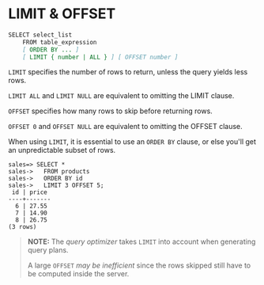 # LIMIT & OFFSET

```md
SELECT select_list
    FROM table_expression
    [ ORDER BY ... ]
    [ LIMIT { number | ALL } ] [ OFFSET number ]
```

`LIMIT` specifies the number of rows to return, unless the query yields less rows.

`LIMIT ALL` and `LIMIT NULL` are equivalent to omitting the LIMIT clause.

`OFFSET` specifies how many rows to skip before returning rows.

`OFFSET 0` and `OFFSET NULL` are equivalent to omitting the OFFSET clause.

When using `LIMIT`, it is essential to use an `ORDER BY` clause, or else you'll get an unpredictable subset of rows.

```psql
sales=> SELECT *
sales->   FROM products
sales->   ORDER BY id
sales->   LIMIT 3 OFFSET 5;
 id | price 
----+-------
  6 | 27.55
  7 | 14.90
  8 | 26.75
(3 rows)
```

>**NOTE:** The *query optimizer* takes `LIMIT` into account when generating query plans.
>
>A large `OFFSET` *may be inefficient* since the rows skipped still have to be computed inside the server.
